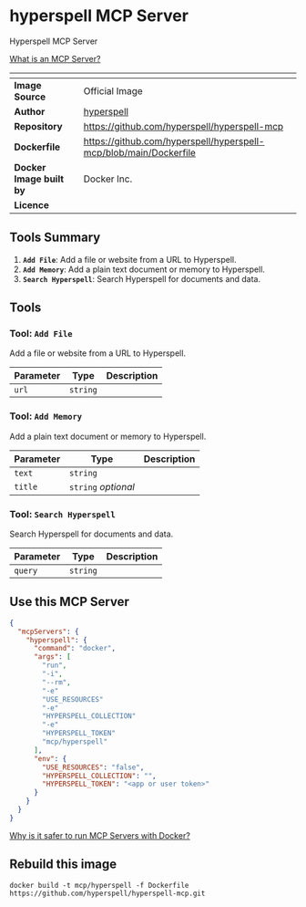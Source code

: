 # hyperspell MCP Server

Hyperspell MCP Server

[What is an MCP Server?](https://www.anthropic.com/news/model-context-protocol)

| <!-- --> | <!-- --> |
|-----------|---------|
| **Image Source** | Official Image |
| **Author** | [hyperspell](https://github.com/hyperspell) |
| **Repository** | https://github.com/hyperspell/hyperspell-mcp |
| **Dockerfile** | https://github.com/hyperspell/hyperspell-mcp/blob/main/Dockerfile |
| **Docker Image built by** | Docker Inc. |
| **Licence** |  |

## Tools Summary

 1. **`Add File`**: Add a file or website from a URL to Hyperspell.
 1. **`Add Memory`**: Add a plain text document or memory to Hyperspell.
 1. **`Search Hyperspell`**: Search Hyperspell for documents and data.

## Tools

### Tool: **`Add File`**

Add a file or website from a URL to Hyperspell.

| Parameter | Type | Description |
| - | - | - |
| `url` | `string` |  |

### Tool: **`Add Memory`**

Add a plain text document or memory to Hyperspell.

| Parameter | Type | Description |
| - | - | - |
| `text` | `string` |  |
| `title` | `string` *optional* |  |

### Tool: **`Search Hyperspell`**

Search Hyperspell for documents and data.

| Parameter | Type | Description |
| - | - | - |
| `query` | `string` |  |

## Use this MCP Server

```json
{
  "mcpServers": {
    "hyperspell": {
      "command": "docker",
      "args": [
        "run",
        "-i",
        "--rm",
        "-e"
        "USE_RESOURCES"
        "-e"
        "HYPERSPELL_COLLECTION"
        "-e"
        "HYPERSPELL_TOKEN"
        "mcp/hyperspell"
      ],
      "env": {
        "USE_RESOURCES": "false",
        "HYPERSPELL_COLLECTION": "",
        "HYPERSPELL_TOKEN": "<app or user token>"
      }
    }
  }
}
```

[Why is it safer to run MCP Servers with Docker?](https://www.docker.com/blog/the-model-context-protocol-simplifying-building-ai-apps-with-anthropic-claude-desktop-and-docker/)

## Rebuild this image

```console
docker build -t mcp/hyperspell -f Dockerfile https://github.com/hyperspell/hyperspell-mcp.git
```

